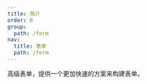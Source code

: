 ```yaml
---
title: 简介
order: 0
group:
  path: /form
nav:
  title: 表单
  path: /form
---
```


高级表单，提供一个更加快速的方案来构建表单。

